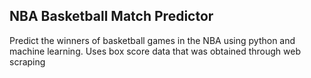 NBA Basketball Match Predictor
----------------------------------
Predict the winners of basketball games in the NBA using python and machine learning.
Uses box score data that was obtained through web scraping
